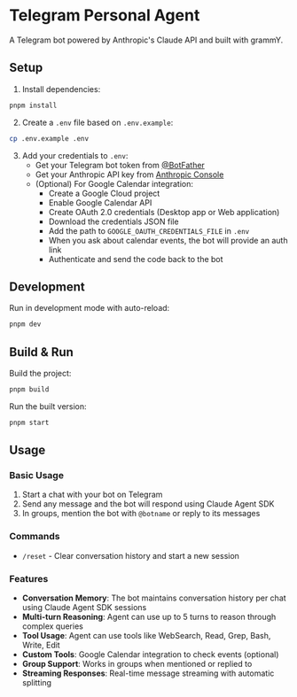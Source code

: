 # Telegram Personal Agent

A Telegram bot powered by Anthropic's Claude API and built with grammY.

## Setup

1. Install dependencies:
```bash
pnpm install
```

2. Create a `.env` file based on `.env.example`:
```bash
cp .env.example .env
```

3. Add your credentials to `.env`:
   - Get your Telegram bot token from [@BotFather](https://t.me/botfather)
   - Get your Anthropic API key from [Anthropic Console](https://console.anthropic.com/)
   - (Optional) For Google Calendar integration:
     - Create a Google Cloud project
     - Enable Google Calendar API
     - Create OAuth 2.0 credentials (Desktop app or Web application)
     - Download the credentials JSON file
     - Add the path to `GOOGLE_OAUTH_CREDENTIALS_FILE` in `.env`
     - When you ask about calendar events, the bot will provide an auth link
     - Authenticate and send the code back to the bot

## Development

Run in development mode with auto-reload:
```bash
pnpm dev
```

## Build & Run

Build the project:
```bash
pnpm build
```

Run the built version:
```bash
pnpm start
```

## Usage

### Basic Usage

1. Start a chat with your bot on Telegram
2. Send any message and the bot will respond using Claude Agent SDK
3. In groups, mention the bot with `@botname` or reply to its messages

### Commands

- `/reset` - Clear conversation history and start a new session

### Features

- **Conversation Memory**: The bot maintains conversation history per chat using Claude Agent SDK sessions
- **Multi-turn Reasoning**: Agent can use up to 5 turns to reason through complex queries
- **Tool Usage**: Agent can use tools like WebSearch, Read, Grep, Bash, Write, Edit
- **Custom Tools**: Google Calendar integration to check events (optional)
- **Group Support**: Works in groups when mentioned or replied to
- **Streaming Responses**: Real-time message streaming with automatic splitting
